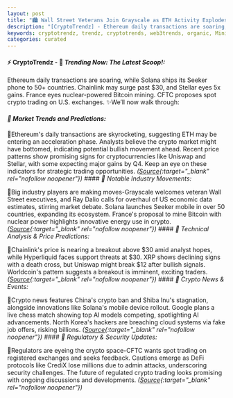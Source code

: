 ```yaml
---
layout: post
title: "🏙️ Wall Street Veterans Join Grayscale as ETH Activity Explodes"
description: "[CryptoTrendz] - Ethereum daily transactions are soaring, while Solana ships its Seeker phone to 50+ countries. Chainlink may surge past $30, and Stellar eyes 5x gains. France eyes nuclear-powered Bitcoin mining. CFTC proposes spot crypto trading on U.S. exchanges."
keywords: cryptotrendz, trendz, cryptotrends, web3trends, organic, Mining, Bitcoin, ETH, China, AI, Market, trading, Crypto, Analyst
categories: curated
---
```


#### ⚡ CryptoTrendz - 📌 *Trending Now: The Latest Scoop!:*

Ethereum daily transactions are soaring, while Solana ships its Seeker phone to 50+ countries. Chainlink may surge past $30, and Stellar eyes 5x gains. France eyes nuclear-powered Bitcoin mining. CFTC proposes spot crypto trading on U.S. exchanges. ✨We’ll now walk through:


#### *🔖  Market Trends and Predictions:*  

🔹Ethereum's daily transactions are skyrocketing, suggesting ETH may be entering an acceleration phase. Analysts believe the crypto market might have bottomed, indicating potential bullish movement ahead. Recent price patterns show promising signs for cryptocurrencies like Uniswap and Stellar, with some expecting major gains by Q4. Keep an eye on these indicators for strategic trading opportunities. *([Source](https://s.avyag.com/mvvs){:target="_blank" rel="nofollow noopener"})* #### *🔖  Notable Industry Movements:*  

🔹Big industry players are making moves-Grayscale welcomes veteran Wall Street executives, and Ray Dalio calls for overhaul of US economic data estimates, stirring market debate. Solana launches Seeker mobile in over 50 countries, expanding its ecosystem. France's proposal to mine Bitcoin with nuclear power highlights innovative energy use in crypto. *([Source](https://s.avyag.com/0637){:target="_blank" rel="nofollow noopener"})* #### *🔖  Technical Analysis & Price Predictions:*  

🔹Chainlink's price is nearing a breakout above $30 amid analyst hopes, while Hyperliquid faces support threats at $30. XRP shows declining signs with a death cross, but Uniswap might break $12 after bullish signals. Worldcoin's pattern suggests a breakout is imminent, exciting traders. *([Source](https://s.avyag.com/3aap){:target="_blank" rel="nofollow noopener"})* #### *🔖  Crypto News & Events:*  

🔹Crypto news features China's crypto ban and Shiba Inu's stagnation, alongside innovations like Solana's mobile device rollout. Google plans a live chess match showing top AI models competing, spotlighting AI advancements. North Korea's hackers are breaching cloud systems via fake job offers, risking billions. *([Source](https://s.avyag.com/s26w){:target="_blank" rel="nofollow noopener"})* #### *🔖  Regulatory & Security Updates:*  

🔹Regulators are eyeing the crypto space-CFTC wants spot trading on registered exchanges and seeks feedback. Cautions emerge as DeFi protocols like CrediX lose millions due to admin attacks, underscoring security challenges. The future of regulated crypto trading looks promising with ongoing discussions and developments. *([Source](https://s.avyag.com/mp4d){:target="_blank" rel="nofollow noopener"})*